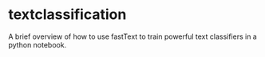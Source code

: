# textclassification
A brief overview of how to use fastText to train powerful text classifiers in a python notebook.
